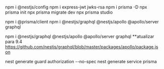 npm i @nestjs/config
npm i express-jwt jwks-rsa
npm i prisma -D
npx prisma init
npx prisma migrate dev
npx prisma studio

npm i @prisma/client
npm i @nestjs/graphql @nestjs/apollo @apollo/server graphql

npm i @nestjs/graphql @nestjs/apollo @apollo/server graphql
**atualizar para 9.4
https://github.com/nestjs/graphql/blob/master/packages/apollo/package.json

nest generate guard authorization --no-spec
nest generate service prisma

